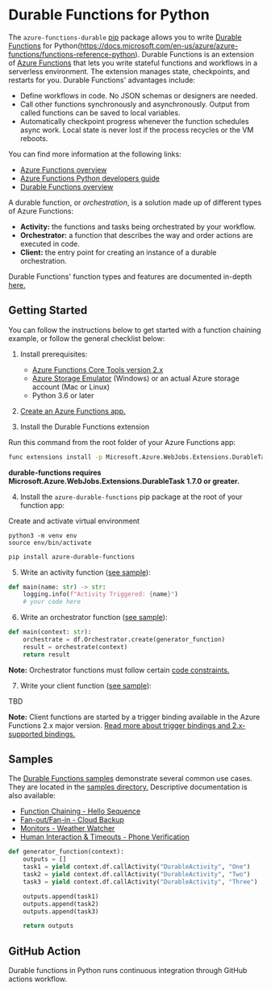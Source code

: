 # Durable Functions for Python

The `azure-functions-durable` [pip](https://pypi.org/project/azure-functions-durable/) package allows you to write [Durable Functions](https://docs.microsoft.com/en-us/azure/azure-functions/durable/durable-functions-overview) for Python(https://docs.microsoft.com/en-us/azure/azure-functions/functions-reference-python). Durable Functions is an extension of [Azure Functions](https://docs.microsoft.com/en-us/azure/azure-functions/functions-overview) that lets you write stateful functions and workflows in a serverless environment. The extension manages state, checkpoints, and restarts for you. Durable Functions' advantages include:

* Define workflows in code. No JSON schemas or designers are needed.
* Call other functions synchronously and asynchronously. Output from called functions can be saved to local variables.
* Automatically checkpoint progress whenever the function schedules async work. Local state is never lost if the process recycles or the VM reboots.

You can find more information at the following links:

* [Azure Functions overview](https://docs.microsoft.com/en-us/azure/azure-functions/functions-overview)
* [Azure Functions Python developers guide](https://docs.microsoft.com/en-us/azure/azure-functions/functions-reference-python)
* [Durable Functions overview](https://docs.microsoft.com/en-us/azure/azure-functions/durable/durable-functions-overview)

A durable function, or _orchestration_, is a solution made up of different types of Azure Functions:

* **Activity:** the functions and tasks being orchestrated by your workflow.
* **Orchestrator:** a function that describes the way and order actions are executed in code.
* **Client:** the entry point for creating an instance of a durable orchestration.

Durable Functions' function types and features are documented in-depth [here.](https://docs.microsoft.com/en-us/azure/azure-functions/durable/durable-functions-types-features-overview)

## Getting Started

You can follow the instructions below to get started with a function chaining example, or follow the general checklist below:

1. Install prerequisites:
    - [Azure Functions Core Tools version 2.x](https://docs.microsoft.com/en-us/azure/azure-functions/functions-run-local#install-the-azure-functions-core-tools)
    - [Azure Storage Emulator](https://docs.microsoft.com/en-us/azure/storage/common/storage-use-emulator) (Windows) or an actual Azure storage account (Mac or Linux)
    - Python 3.6 or later

2. [Create an Azure Functions app.](https://docs.microsoft.com/en-us/azure/azure-functions/functions-create-first-function-python) 

3. Install the Durable Functions extension

Run this command from the root folder of your Azure Functions app:
```bash
func extensions install -p Microsoft.Azure.WebJobs.Extensions.DurableTask -v 1.8.3
```

**durable-functions requires Microsoft.Azure.WebJobs.Extensions.DurableTask 1.7.0 or greater.**

4. Install the `azure-durable-functions` pip package at the root of your function app:

Create and activate virtual environment
```
python3 -m venv env
source env/bin/activate
```

```bash
pip install azure-durable-functions
```

5. Write an activity function ([see sample](./samples/python_durable_bindings/DurableActivity)):
```python
def main(name: str) -> str:
    logging.info(f"Activity Triggered: {name}")
    # your code here
```

6. Write an orchestrator function ([see sample](./samples/python_durable_bindings/DurableOrchestrationTrigger)):

```python
def main(context: str):
    orchestrate = df.Orchestrator.create(generator_function)
    result = orchestrate(context)
    return result
```

**Note:** Orchestrator functions must follow certain [code constraints.](https://docs.microsoft.com/en-us/azure/azure-functions/durable-functions-checkpointing-and-replay#orchestrator-code-constraints)

7. Write your client function ([see sample](./samples/DurableOrchestrationClient/)):

TBD

**Note:** Client functions are started by a trigger binding available in the Azure Functions 2.x major version. [Read more about trigger bindings and 2.x-supported bindings.](https://docs.microsoft.com/en-us/azure/azure-functions/functions-triggers-bindings#overview)

## Samples

The [Durable Functions samples](https://docs.microsoft.com/en-us/azure/azure-functions/durable-functions-install) demonstrate several common use cases. They are located in the [samples directory.](./samples/) Descriptive documentation is also available:

* [Function Chaining - Hello Sequence](https://docs.microsoft.com/en-us/azure/azure-functions/durable-functions-sequence)
* [Fan-out/Fan-in - Cloud Backup](https://docs.microsoft.com/en-us/azure/azure-functions/durable-functions-cloud-backup)
* [Monitors - Weather Watcher](https://docs.microsoft.com/en-us/azure/azure-functions/durable-functions-monitor)
* [Human Interaction & Timeouts - Phone Verification](https://docs.microsoft.com/en-us/azure/azure-functions/durable-functions-phone-verification)

```python
def generator_function(context):
    outputs = []
    task1 = yield context.df.callActivity("DurableActivity", "One")
    task2 = yield context.df.callActivity("DurableActivity", "Two")
    task3 = yield context.df.callActivity("DurableActivity", "Three")

    outputs.append(task1)
    outputs.append(task2)
    outputs.append(task3)

    return outputs
```

## GitHub Action

Durable functions in Python runs continuous integration through GitHub actions workflow.
